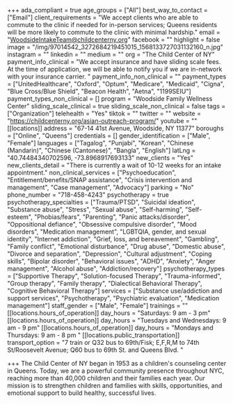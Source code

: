 +++
ada_compliant = true
age_groups = ["All"]
best_way_to_contact = ["Email"]
client_requirements = "We accept clients who are able to commute to the clinic if needed for in-person services; Queens residents will be more likely to commute to the clinic with minimal hardship."
email = "WoodsideIntakeTeam@childcenterny.org"
facebook = ""
highlight = false
image = "/img/97014542_3272684219451015_1568133727031132160_n.jpg"
instagram = ""
linkedin = ""
medium = ""
org = "The Child Center of NY"
payment_info_clinical = "We accept insurance and have sliding scale fees. At the time of application, we will be able to notify you if we are in-network with your insurance carrier.  "
payment_info_non_clinical = ""
payment_types = ["UnitedHealthcare", "Oxford", "Optum", "Medicare", "Medicaid", "Cigna", "Blue Cross/Blue Shield", "Beacon Health", "Aetna", "1199SEIU"]
payment_types_non_clinical = []
program = "Woodside Family Wellness Center"
sliding_scale_clinical = true
sliding_scale_non_clinical = false
tags = ["Organization"]
telehealth = "Yes"
tiktok = ""
twitter = ""
website = "https://childcenterny.org/asian-outreach-program/"
youtube = ""
[[locations]]
address = "67-14 41st Avenue, Woodside, NY 11377"
boroughs = ["Online", "Queens"]
credentials = []
gender_identification = ["Male", "Female"]
languages = ["Tagalog", "Punjabi", "Korean", "Chinese (Mandarin)", "Chinese (Cantonese)", "Bangla", "English"]
latLng = "40.74484340702596, -73.8968917693133"
new_clients = "Yes"
new_clients_detail = "There is currently a wait of 10-12 weeks for an intake appointment."
non_clinical_services = ["Psychoeducation", "Entitlement/benefits/SNAP assistance", "Crisis intervention and management", "Case management", "Advocacy"]
parking = "No"
phone_number = "718-458-4243"
psychotherapy = true
psychotherapy_specialties = ["Trauma/PTSD", "Suicidal ideation", "Substance abuse", "Stress", "Sexual abuse", "Self-harming", "Self-esteem", "Phobias/fears", "Parenting", "Panic attacks/disorder", "Oppositional defiance", "Obsessive compulsive disorder", "Mood disorders", "Medication management", "LGBTQIA, gender, and sexual identity", "Internet addiction", "Grief, loss, and bereavement", "Gambling", "Family conflict", "Emotional disturbance", "Drug abuse", "Domestic abuse", "Divorce and separation", "Depression", "Cultural adjustment", "Coping skills", "Bipolar disorder", "Behavioral issues", "ADHD", "Anxiety", "Anger management", "Alcohol abuse", "Addiction/recovery"]
psychotherapy_types = ["Supportive Therapy", "Solution-focused Therapy", "Trauma-informed", "Group therapy", "Family therapy", "Dialectical Behavioral Therapy", "Cognitive Behavioral Therapy"]
services = ["Substance use/addiction and support services", "Psychotherapy", "Psychiatric evaluation", "Medication management"]
staff_gender = ["Male", "Female"]
trainings = ""
[[locations.hours_of_operation]]
day_hours = "Saturdays: 9 am - 3 pm"
[[locations.hours_of_operation]]
day_hours = "Tuesdays and Wednesdays: 9 am - 9 pm"
[[locations.hours_of_operation]]
day_hours = "Mondays and Thursdays: 9 am - 8 pm "
[[locations.public_transportation]]
transport_option = "7 train or Q32 bus to 69th/Fisk; E,F,R,M to 74th St/Roosevelt Avenue; Q60 bus to 69th St. and Queens Blvd.  "

+++
The Child Center of NY began in 1953 as a children's counseling center in Queens. Today, we are a powerful community presence throughout NYC, reaching more than 40,000 children and their families each year. Our mission is to strengthen children and families with skills, opportunities, and emotional support to build healthy, successful lives.